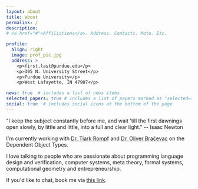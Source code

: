 ```yaml
---
layout: about
title: about
permalink: /
description: 
# <a href="#">Affiliations</a>. Address. Contacts. Moto. Etc.

profile:
  align: right
  image: prof_pic.jpg
  address: >
    <p>first.last@purdue.edu</p>
    <p>305 N. University Street</p>
    <p>Purdue University</p>
    <p>West Lafayette, IN 47907</p>

news: true  # includes a list of news items
selected_papers: true # includes a list of papers marked as "selected={true}"
social: true  # includes social icons at the bottom of the page
---
```


"I keep the subject constantly before me, and wait 'till the first dawnings open slowly, by little and little, into a full and clear light." -- Isaac Newton

I'm currently working with [Dr. Tiark Rompf](https://tiarkrompf.github.io) and [Dr. Oliver Bračevac](https://bracevac.org/teaching/) on the Dependent Object Types. 


I love talking to people who are passionate about programming language design and verification, computer systems, meta theory, formal systems, computational geometry and entrepreneurship. 

If you'd like to chat, book me via [this link](https://hleung.youcanbook.me). 

<!-- Write your biography here. Tell the world about yourself. Link to your favorite [subreddit](http://reddit.com){:target="\_blank"}. You can put a picture in, too. The code is already in, just name your picture `prof_pic.jpg` and put it in the `img/` folder. -->

<!-- Put your address / P.O. box / other info right below your picture. You can also disable any these elements by editing `profile` property of the YAML header of your `_pages/about.md`. Edit `_bibliography/papers.bib` and Jekyll will render your [publications page](/al-folio/publications/) automatically.

Link to your social media connections, too. This theme is set up to use [Font Awesome icons](http://fortawesome.github.io/Font-Awesome/){:target="\_blank"} and [Academicons](https://jpswalsh.github.io/academicons/){:target="\_blank"}, like the ones below. Add your Facebook, Twitter, LinkedIn, Google Scholar, or just disable all of them. -->
